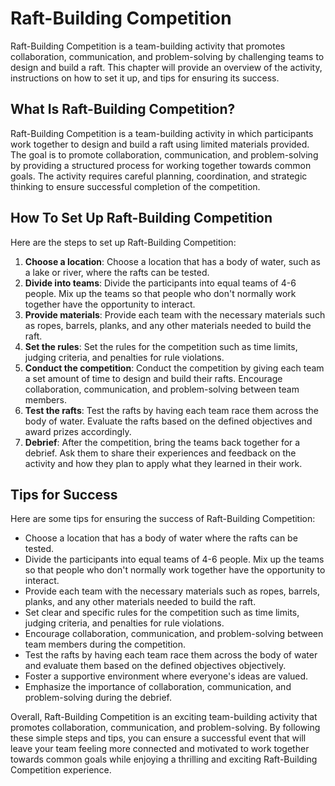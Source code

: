 Raft-Building Competition
============================================================

Raft-Building Competition is a team-building activity that promotes collaboration, communication, and problem-solving by challenging teams to design and build a raft. This chapter will provide an overview of the activity, instructions on how to set it up, and tips for ensuring its success.

What Is Raft-Building Competition?
----------------------------------

Raft-Building Competition is a team-building activity in which participants work together to design and build a raft using limited materials provided. The goal is to promote collaboration, communication, and problem-solving by providing a structured process for working together towards common goals. The activity requires careful planning, coordination, and strategic thinking to ensure successful completion of the competition.

How To Set Up Raft-Building Competition
---------------------------------------

Here are the steps to set up Raft-Building Competition:

1. **Choose a location**: Choose a location that has a body of water, such as a lake or river, where the rafts can be tested.
2. **Divide into teams**: Divide the participants into equal teams of 4-6 people. Mix up the teams so that people who don't normally work together have the opportunity to interact.
3. **Provide materials**: Provide each team with the necessary materials such as ropes, barrels, planks, and any other materials needed to build the raft.
4. **Set the rules**: Set the rules for the competition such as time limits, judging criteria, and penalties for rule violations.
5. **Conduct the competition**: Conduct the competition by giving each team a set amount of time to design and build their rafts. Encourage collaboration, communication, and problem-solving between team members.
6. **Test the rafts**: Test the rafts by having each team race them across the body of water. Evaluate the rafts based on the defined objectives and award prizes accordingly.
7. **Debrief**: After the competition, bring the teams back together for a debrief. Ask them to share their experiences and feedback on the activity and how they plan to apply what they learned in their work.

Tips for Success
----------------

Here are some tips for ensuring the success of Raft-Building Competition:

* Choose a location that has a body of water where the rafts can be tested.
* Divide the participants into equal teams of 4-6 people. Mix up the teams so that people who don't normally work together have the opportunity to interact.
* Provide each team with the necessary materials such as ropes, barrels, planks, and any other materials needed to build the raft.
* Set clear and specific rules for the competition such as time limits, judging criteria, and penalties for rule violations.
* Encourage collaboration, communication, and problem-solving between team members during the competition.
* Test the rafts by having each team race them across the body of water and evaluate them based on the defined objectives objectively.
* Foster a supportive environment where everyone's ideas are valued.
* Emphasize the importance of collaboration, communication, and problem-solving during the debrief.

Overall, Raft-Building Competition is an exciting team-building activity that promotes collaboration, communication, and problem-solving. By following these simple steps and tips, you can ensure a successful event that will leave your team feeling more connected and motivated to work together towards common goals while enjoying a thrilling and exciting Raft-Building Competition experience.
